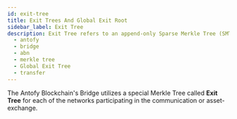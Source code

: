 ```yaml
---
id: exit-tree
title: Exit Trees And Global Exit Root
sidebar_label: Exit Tree
description: Exit Tree refers to an append-only Sparse Merkle Tree (SMT) whose leaf nodes record information about assets being transferred out of the Antofy network.
  - antofy
  - bridge
  - abn
  - merkle tree
  - Global Exit Tree
  - transfer
---
```


The Antofy Blockchain's Bridge utilizes a special Merkle Tree called **Exit Tree** for each of the networks participating in the communication or asset-exchange.
